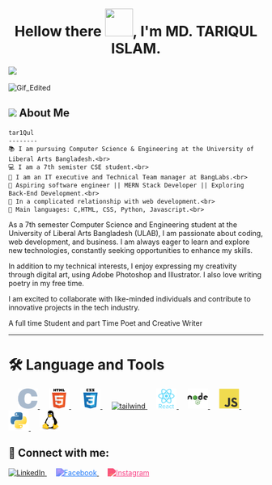 <h1 align="center">Hellow there <img src="https://github.com/mitul3737/mitul3737/blob/main/Wave.gif" height="55px" width="55px">, I'm MD. TARIQUL ISLAM. </h1>

</h1>

<a href="https://github.com/DenverCoder1/readme-typing-svg"><img src="https://readme-typing-svg.herokuapp.com?font=Consolas&size=25&center=true&vCenter=true&width=1000&height=100&color=E22FE4&lines=Competetive+Programmer;CTF+Player;Graphics+Designer;Campus+Ambassador+@+bdApps;Aspire+Leader+Program+Alumni;Student+Expert+@+Postman;Computer+Science+Student;AI,+ML+and+Cloud+Enthusiast">
</a>

![Gif_Edited](https://github.com/user-attachments/assets/fa4144ac-fbf9-472c-ad56-cd5bd170fe1c)

## <picture><img src = "https://github.com/7oSkaaa/7oSkaaa/blob/main/Images/about_me.gif?raw=true" width = 50px></picture> About Me

```
tar1Qul
--------
📚 I am pursuing Computer Science & Engineering at the University of Liberal Arts Bangladesh.<br>
💻 I am a 7th semister CSE student.<br>
🔭 I am an IT executive and Technical Team manager at BangLabs.<br>
🌱 Aspiring software engineer || MERN Stack Developer || Exploring Back-End Development.<br>
💖 In a complicated relationship with web development.<br>
🌟 Main languages: C,HTML, CSS, Python, Javascript.<br>
```
As a 7th semester Computer Science and Engineering student at the University of Liberal Arts Bangladesh (ULAB), I am passionate about coding, web development, and business. I am always eager to learn and explore new technologies, constantly seeking opportunities to enhance my skills.

In addition to my technical interests, I enjoy expressing my creativity through digital art, using Adobe Photoshop and Illustrator. I also love writing poetry in my free time.

I am excited to collaborate with like-minded individuals and contribute to innovative projects in the tech industry.

A full time Student and part Time Poet and Creative Writer
<hr>

# 🛠️ Language and Tools
  <p align="left"> 
  &emsp;
  <a href="https://www.cprogramming.com/" target="_blank" rel="noreferrer">
    <img src="https://raw.githubusercontent.com/devicons/devicon/master/icons/c/c-original.svg" alt="c" width="40" height="40"/>
  </a>
  &emsp;
  <a href="https://www.w3.org/html/" target="_blank" rel="noreferrer">
    <img src="https://raw.githubusercontent.com/devicons/devicon/master/icons/html5/html5-original-wordmark.svg" alt="html5" width="40" height="40"/>
  </a>
  &emsp;
  <a href="https://www.w3schools.com/css/" target="_blank" rel="noreferrer">
    <img src="https://raw.githubusercontent.com/devicons/devicon/master/icons/css3/css3-original-wordmark.svg" alt="css3" width="40" height="40"/>
  </a>
  &emsp;
  <a href="https://tailwindcss.com/" target="_blank" rel="noreferrer">
    <img src="https://www.vectorlogo.zone/logos/tailwindcss/tailwindcss-icon.svg" alt="tailwind" width="40" height="40"/>
  </a>
  &emsp;
  <a href="https://reactjs.org/" target="_blank" rel="noreferrer">
    <img src="https://raw.githubusercontent.com/devicons/devicon/master/icons/react/react-original-wordmark.svg" alt="react" width="40" height="40"/>
  </a>
  &emsp;
  <a href="https://nodejs.org" target="_blank" rel="noreferrer">
    <img src="https://raw.githubusercontent.com/devicons/devicon/master/icons/nodejs/nodejs-original-wordmark.svg" alt="nodejs" width="40" height="40"/>
  </a>
  &emsp;
  <a href="https://developer.mozilla.org/en-US/docs/Web/JavaScript" target="_blank" rel="noreferrer">
    <img src="https://raw.githubusercontent.com/devicons/devicon/master/icons/javascript/javascript-original.svg" alt="javascript" width="40" height="40"/>
  </a>
  &emsp;
  <a href="https://www.python.org" target="_blank" rel="noreferrer">
    <img src="https://raw.githubusercontent.com/devicons/devicon/master/icons/python/python-original.svg" alt="python" width="40" height="40"/>
  </a>
  &emsp;
  <a href="https://www.linux.org/" target="_blank" rel="noreferrer">
    <img src="https://raw.githubusercontent.com/devicons/devicon/master/icons/linux/linux-original.svg" alt="linux" width="40" height="40"/>
  </a>
</p>

## 🔗 Connect with me:
<p align="left">
  <a href="https://www.linkedin.com/in/tar1qul/" target="_blank" rel="noreferrer">
    <img src="https://cdn.jsdelivr.net/gh/devicons/devicon/icons/linkedin/linkedin-original.svg" alt="LinkedIn" width="40" height="40"/>
  </a>
  &emsp;
  <a href="https://www.facebook.com/tariqul.soykot.01/" target="_blank" rel="noreferrer">
    <img src="https://cdn.jsdelivr.net/gh/simple-icons/simple-icons/icons/facebook.svg" alt="Facebook" width="40" height="40" style="filter: invert(29%) sepia(98%) saturate(1643%) hue-rotate(203deg) brightness(97%) contrast(101%);"/>
  </a>
  &emsp;
  <a href="https://www.instagram.com/tariqul.soykot.001/" target="_blank" rel="noreferrer">
    <img src="https://cdn.jsdelivr.net/gh/simple-icons/simple-icons/icons/instagram.svg" alt="Instagram" width="40" height="40" style="filter: invert(41%) sepia(71%) saturate(3667%) hue-rotate(314deg) brightness(97%) contrast(101%);"/>
  </a>
</p>
